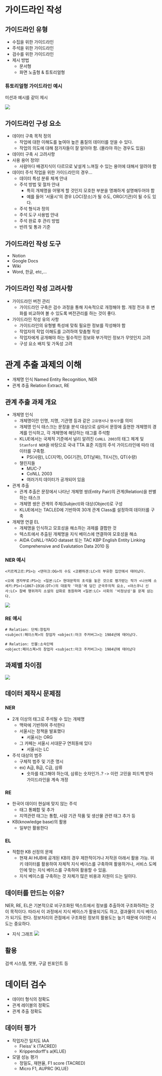 # 가이드라인 작성

## 가이드라인 유형

- 수집을 위한 가이드라인
- 주석을 위한 가이드라인
- 검수를 위한 가이드라인
- 제시 방법
  - 문서형
  - 화면 노출형 & 튜토리얼형

### 튜토리얼형 가이드라인 예시

미션과 예시를 같이 제시

![](007.png)

## 가이드라인 구성 요소

- 데이터 구축 목적 정의
  - 작업에 대한 이해도를 높여야 높은 품질의 데이터를 얻을 수 있다.
  - 작업의 의도에 대해 참가자들이 잘 알아야 함. (몰라야 하는 경우도 있음)
- 데이터 구축 시 고려사항
- 사용 용어 정의!
  - 사람마다 배경지식이 다르므로 낯설게 느껴질 수 있는 용어에 대해서 알려야 함
- 데이터 주석 작업을 위한 가이드라인의 경우...
  - 데이터 특성 분류 체계 안내
  - 주석 방법 및 절차 안내
    - 특히 개체명을 어떻게 할 것인지 모호한 부분을 명쾌하게 설명해두어야 함
    - 예를 들어 '서울시'의 경우 LOC(장소)가 될 수도, ORG(기관)이 될 수도 있다.
  - 주석 형식과 정의
  - 주석 도구 사용법 안내
  - 주석 완료 후 관리 방법
  - 반려 및 통과 기준

## 가이드라인 작성 도구

- Notion
- Google Docs
- Wiki
- Word, 한글, etc,...

## 가이드라인 작성 고려사항

- 가이드라인 버전 관리
  - 가이드라인 구축은 검수 과정을 통해 지속적으로 개정해야 함. 개정 전과 후 변화를 비교하여 볼 수 있도록 버전관리를 하는 것이 좋다.
- 가이드라인 작성 유의 사항
  - 가이드라인의 유형별 특성에 맞춰 필요한 정보를 작성해야 함
  - 작업자의 작업 이해도를 고려하여 맞춤형 작성
  - 작업자에게 공개해야 하는 필수적인 정보와 부가적인 정보가 무엇인지 고려
  - 구성 요소 배치 및 가독성 고려

# 관계 추출 과제의 이해

- 개체명 인식 Named Entity Recognition, NER
- 관계 추출 Relation Extract, RE

## 관계 추출 과제 개요

- 개체명 인식
  - 개체명이란 인명, 지명, 기관명 등과 같은 `고유명사`나 `명사구`를 의미
  - 개체명 인식 태스크는 문장을 분석 대상으로 삼아서 문장에 출현한 개체명의 경계를 인식하고, 각 개체명에 해당하는 태그를 주석함
  - KLUE에서는 국제적 기준에서 널리 알려진 `CoNLL 2003`의 태그 체계 및 `Stanford NER`을 바탕으로 국내 TTA 표준 지침의 주석 가이드라인에 따라 데이터를 구축함.
    - PS(사람), LC(지역), OG(기관), DT(날짜), TI(시간), QT(수량)
  - 챌린지들
    - MUC-7
    - CoNLL 2003
    - 여러가지 데이터가 공개되어 있음
- 관계 추출
  - 관계 추출은 문장에서 나타난 개체명 쌍(Entity Pair)의 관계(Relation)을 판별하는 태스크
  - 개체명 쌍은 관계의 주체(Subject)와 대상(Object)로 구성
  - KLUE에서는 TACLED에 기반하여 30개 관계 Class를 설정하여 데이터를 구축
- 개체명 연결 EL
  - 개체명을 인식하고 모호성을 해소하는 과제를 결합한 것
  - 텍스트에서 추출된 개체명을 지식 베이스에 연결하여 모호성을 해소
  - AIDA CoNLL-YAGO dataset 또는 TAC KBP English Entity Linking Comprehensive and Evalutation Data 2010 등

### NER 예시

```
<키르케고르:PS>는 <덴마크:OG>의 수도 <코펜하겐:LC>의 부유한 집안에서 태어났다.

<오에 겐자부로:PS>는 <일본:LC> 현대문학의 초석을 놓은 것으로 평가받는 작가 <나쓰메 소세키:PS>(<1867~1916:DT>)의 대표작 '마음'에 담긴 군국주의적 요소, <야스쿠니 신사:LC> 참배 행위까지 소설의 삽화로 동원하며 <일본:LC> 사회의 '비정상성'을 문제 삼는다.
```

![](008.png)

### RE 예시

```
# Relation: 단체:창립자
<subject:페이스북>의 창업자 <object:마크 주커버그>는 1984년에 태어났다.

# Relation: 인물:소속단체
<object:페이스북>의 창업자 <subject:마크 주커버그>는 1984년에 태어났다
```

## 과제별 차이점

![](009.png)

## 데이터 제작시 문제점

### NER

- 2개 이상의 태그로 주석될 수 있는 개체명
  - 맥락에 기반하여 주석한다
  - 서울시는 정책을 발표했다
    - 서울시는 ORG
  - 그 카페는 서울시 서대문구 연희동에 있다
    - 서울시는 LC
- 주석 대상의 범주
  - 구체적 범주 및 기준 명시
  - ex) A급, B급, C급, 삼류
    - 숫자를 태그해야 하는데, 삼류는 숫자인가..? -> 이런 고민을 피드백 받아 가이드라인을 계속 개정

### RE

- 한국어 데이터 현실에 맞지 않는 주석
  - 태그 통폐합 및 추가
  - 지역관련 태그는 통합, 사람 기관 작품 및 생산물 관련 태그 추가 등
- KB(knowledge base)의 활용
  - 일부만 활용한다

### EL

- 적합한 KB 선정의 문제
  - 현재 AI HUB에 공개된 KB의 경우 제한적이거나 저작권 아래서 활용 가능. 위키 데이터를 활용하여 자체적 지식 베이스를 구축하여 활용하거나, 서비스 도메인에 맞는 지식 베이스를 구축하여 활용할 수 있음.
  - 지식 베이스를 구축하는 것 자체가 많은 비용과 자원이 드는 일이다.

## 데이터를 만드는 이유?

NER, RE, EL은 기본적으로 비구조화된 텍스트에서 정보를 추출하여 구조화하려는 것이 목적이다. 따라서 이 과정에서 지식 베이스가 활용되기도 하고, 결과물이 지식 베이스가 되기도 한다. 정보처리의 관점에서 구조화된 정보의 활용도는 높기 때문에 이러한 시도는 중요하다.

- 지식 그래프
  ![](010.png)

## 활용

검색 시스템, 챗봇, 구글 핀포인트 등

# 데이터 검수

- 데이터 형식의 정확도
- 관계 레이블의 정확도
- 관계 추출 정확도

## 데이터 평가

- 작업자간 일치도 IAA
  - Fleiss' k (TACRED)
  - Krippendorff's a(KLUE)
- 모델 성능 평가
  - 정밀도, 재현율, F1 score (TACRED)
  - Micro F1, AUPRC (KLUE)
